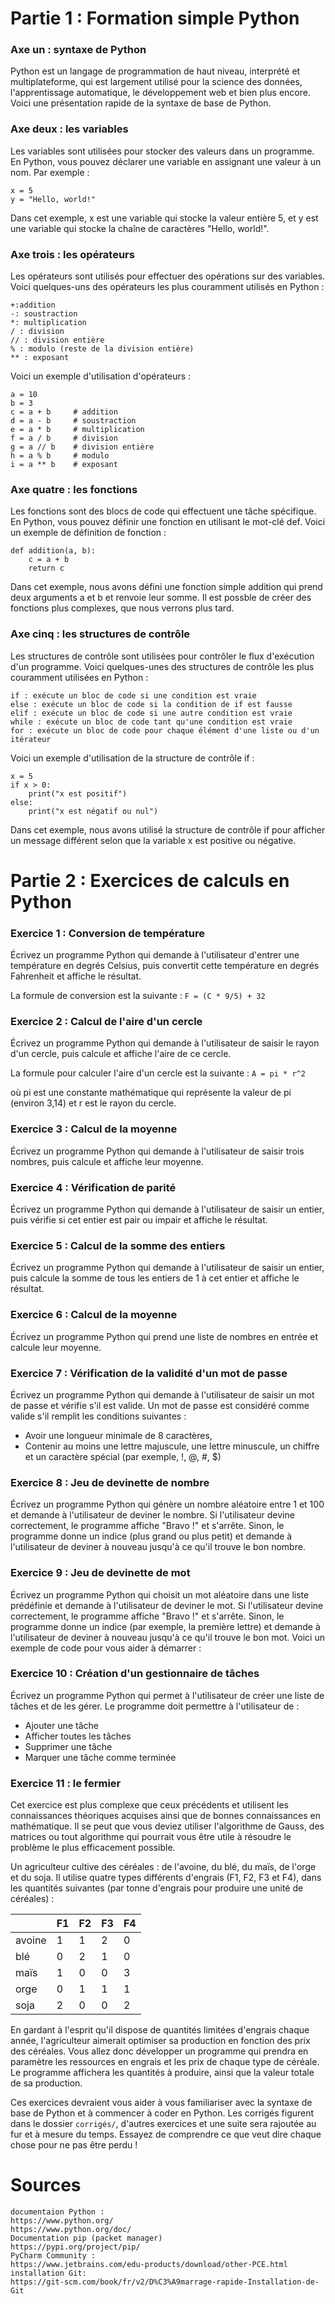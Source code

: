 # Partie 1 : Formation simple Python

### Axe un : syntaxe de Python

Python est un langage de programmation de haut niveau, interprété et multiplateforme,
qui est largement utilisé pour la science des données, l'apprentissage automatique,
le développement web et bien plus encore.
Voici une présentation rapide de la syntaxe de base de Python.

### Axe deux : les variables

Les variables sont utilisées pour stocker des valeurs dans un programme. 
En Python, vous pouvez déclarer une variable en assignant une valeur à un nom. Par exemple :

```
x = 5
y = "Hello, world!"
```

Dans cet exemple, x est une variable qui stocke la valeur entière 5,
et y est une variable qui stocke la chaîne de caractères "Hello, world!".


### Axe trois : les opérateurs

Les opérateurs sont utilisés pour effectuer des opérations sur des variables. Voici quelques-uns des opérateurs les plus
couramment utilisés en Python :
````
+:addition
-: soustraction
*: multiplication
/ : division
// : division entière
% : modulo (reste de la division entière)
** : exposant
````

Voici un exemple d'utilisation d'opérateurs :
````
a = 10
b = 3
c = a + b     # addition
d = a - b     # soustraction
e = a * b     # multiplication
f = a / b     # division
g = a // b    # division entière
h = a % b     # modulo
i = a ** b    # exposant
````

### Axe quatre : les fonctions

Les fonctions sont des blocs de code qui effectuent une tâche spécifique.
En Python, vous pouvez définir une fonction en utilisant le mot-clé def.
Voici un exemple de définition de fonction :
````
def addition(a, b):
    c = a + b
    return c
````

Dans cet exemple, nous avons défini une fonction simple addition qui prend deux arguments a et b et renvoie leur somme.
Il est possble de créer des fonctions plus complexes, que nous verrons plus tard.

### Axe cinq : les structures de contrôle

Les structures de contrôle sont utilisées pour contrôler le flux d'exécution d'un programme.
Voici quelques-unes des structures de contrôle les plus couramment utilisées en Python :

````
if : exécute un bloc de code si une condition est vraie
else : exécute un bloc de code si la condition de if est fausse
elif : exécute un bloc de code si une autre condition est vraie
while : exécute un bloc de code tant qu'une condition est vraie
for : exécute un bloc de code pour chaque élément d'une liste ou d'un itérateur
````
Voici un exemple d'utilisation de la structure de contrôle if :

````
x = 5
if x > 0:
    print("x est positif")
else:
    print("x est négatif ou nul")
````

Dans cet exemple, nous avons utilisé la structure de contrôle if pour afficher un message différent selon que la
variable x est positive ou négative.


# Partie 2 : Exercices de calculs en Python


### Exercice 1 : Conversion de température

Écrivez un programme Python qui demande à l'utilisateur d'entrer une température en degrés Celsius,
puis convertit cette température en degrés Fahrenheit et affiche le résultat.

La formule de conversion est la suivante :
``
F = (C * 9/5) + 32
``

### Exercice 2 : Calcul de l'aire d'un cercle

Écrivez un programme Python qui demande à l'utilisateur de saisir le rayon d'un cercle,
puis calcule et affiche l'aire de ce cercle.

La formule pour calculer l'aire d'un cercle est la suivante :
``
A = pi * r^2
``

où pi est une constante mathématique qui représente la valeur de pi (environ 3,14) et r est le rayon du cercle.

### Exercice 3 : Calcul de la moyenne

Écrivez un programme Python qui demande à l'utilisateur de saisir trois nombres,
puis calcule et affiche leur moyenne.

### Exercice 4 : Vérification de parité

Écrivez un programme Python qui demande à l'utilisateur de saisir un entier,
puis vérifie si cet entier est pair ou impair et affiche le résultat.

### Exercice 5 : Calcul de la somme des entiers
Écrivez un programme Python qui demande à l'utilisateur de saisir un entier, puis calcule la somme de tous les entiers
de 1 à cet entier et affiche le résultat.

### Exercice 6 : Calcul de la moyenne

Écrivez un programme Python qui prend une liste de nombres en entrée et calcule leur moyenne.

### Exercice 7 : Vérification de la validité d'un mot de passe

Écrivez un programme Python qui demande à l'utilisateur de saisir un mot de passe et vérifie s'il est valide.
Un mot de passe est considéré comme valide s'il remplit les conditions suivantes :
- Avoir une longueur minimale de 8 caractères,
- Contenir au moins une lettre majuscule, une lettre minuscule, un chiffre et un caractère spécial (par exemple, !,
@, #, $)

### Exercice 8 : Jeu de devinette de nombre

Écrivez un programme Python qui génère un nombre aléatoire entre 1 et 100 et demande à l'utilisateur de deviner le
nombre.
Si l'utilisateur devine correctement, le programme affiche "Bravo !" et s'arrête.
Sinon, le programme donne un indice (plus grand ou plus petit) et demande à l'utilisateur de deviner à nouveau jusqu'à
ce qu'il trouve le bon nombre.

### Exercice 9 : Jeu de devinette de mot
Écrivez un programme Python qui choisit un mot aléatoire dans une liste prédéfinie et demande à l'utilisateur de deviner
le mot.
Si l'utilisateur devine correctement, le programme affiche "Bravo !" et s'arrête. Sinon, le programme donne un indice
(par exemple, la première lettre) et demande à l'utilisateur de deviner à nouveau jusqu'à ce qu'il trouve le bon mot.
Voici un exemple de code pour vous aider à démarrer :

### Exercice 10 : Création d'un gestionnaire de tâches
Écrivez un programme Python qui permet à l'utilisateur de créer une liste de tâches et de les gérer.
Le programme doit permettre à l'utilisateur de :
- Ajouter une tâche
- Afficher toutes les tâches
- Supprimer une tâche
- Marquer une tâche comme terminée

### Exercice 11 : le fermier
Cet exercice est plus complexe que ceux précédents et utilisent les connaissances théoriques acquises ainsi
que de bonnes connaissances en mathématique. Il se peut que vous deviez utiliser l'algorithme de Gauss, des matrices ou
tout algorithme qui pourrait vous être utile à résoudre le problème le plus efficacement possible.

Un agriculteur cultive des céréales : de l'avoine, du blé, du maïs, de l'orge et du soja.
Il utilise quatre types différents d'engrais (F1, F2, F3 et F4),
dans les quantités suivantes (par tonne d'engrais pour produire une unité de céréales) :

|        | F1  | F2  | F3  | F4  |
|--------|-----|-----|-----|-----|
| avoine | 1   | 1   | 2   | 0   |
| blé    | 0   | 2   | 1   | 0   |
| maïs   | 1   | 0   | 0   | 3   |
| orge   | 0   | 1   | 1   | 1   |
| soja   | 2   | 0   | 0   | 2   |

En gardant à l'esprit qu'il dispose de quantités limitées d'engrais chaque année,
l'agriculteur aimerait optimiser sa production en fonction des prix des céréales.
Vous allez donc développer un programme qui prendra en paramètre les ressources en engrais et les prix de chaque type de
céréale. Le programme affichera les quantités à produire, ainsi que la valeur totale de sa production.




Ces exercices devraient vous aider à vous familiariser avec la syntaxe de base de Python et à commencer à coder en
Python.
Les corrigés figurent dans le dossier ```corrigés/```, d'autres exercices et une suite sera rajoutée au fur et à mesure
du temps.
Essayez de comprendre ce que veut dire chaque chose pour ne pas être perdu !

# Sources
````
documentaion Python :
https://www.python.org/
https://www.python.org/doc/
Documentation pip (packet manager)
https://pypi.org/project/pip/
PyCharm Community :
https://www.jetbrains.com/edu-products/download/other-PCE.html
installation Git:
https://git-scm.com/book/fr/v2/D%C3%A9marrage-rapide-Installation-de-Git
````